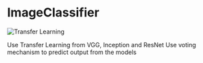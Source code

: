 # ImageClassifier

![Transfer Learning](/images/transer.png)

Use Transfer Learning from VGG, Inception and ResNet
Use voting mechanism to predict output from the models 
